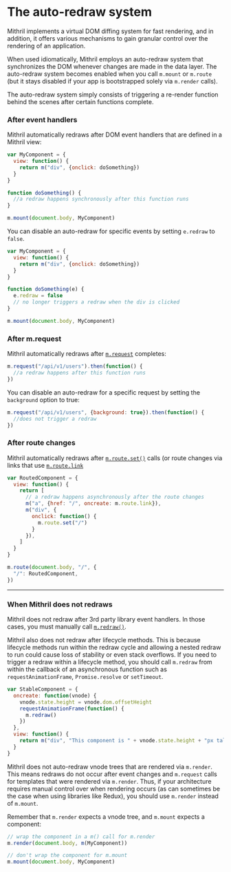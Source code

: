 # The auto-redraw system

Mithril implements a virtual DOM diffing system for fast rendering, and in addition, it offers various mechanisms to gain granular control over the rendering of an application.

When used idiomatically, Mithril employs an auto-redraw system that synchronizes the DOM whenever changes are made in the data layer. The auto-redraw system becomes enabled when you call `m.mount` or `m.route` (but it stays disabled if your app is bootstrapped solely via `m.render` calls).

The auto-redraw system simply consists of triggering a re-render function behind the scenes after certain functions complete.

### After event handlers

Mithril automatically redraws after DOM event handlers that are defined in a Mithril view:

```javascript
var MyComponent = {
  view: function() {
    return m("div", {onclick: doSomething})
  }
}

function doSomething() {
  //a redraw happens synchronously after this function runs
}

m.mount(document.body, MyComponent)
```

You can disable an auto-redraw for specific events by setting `e.redraw` to `false`.

```javascript
var MyComponent = {
  view: function() {
    return m("div", {onclick: doSomething})
  }
}

function doSomething(e) {
  e.redraw = false
  // no longer triggers a redraw when the div is clicked
}

m.mount(document.body, MyComponent)
```


### After m.request

Mithril automatically redraws after [`m.request`](request.md) completes:

```javascript
m.request("/api/v1/users").then(function() {
  //a redraw happens after this function runs
})
```

You can disable an auto-redraw for a specific request by setting the `background` option to true:

```javascript
m.request("/api/v1/users", {background: true}).then(function() {
  //does not trigger a redraw
})
```


### After route changes

Mithril automatically redraws after [`m.route.set()`](route.md#routeset) calls (or route changes via links that use [`m.route.link`](route.md#routelink)

```javascript
var RoutedComponent = {
  view: function() {
    return [
      // a redraw happens asynchronously after the route changes
      m("a", {href: "/", oncreate: m.route.link}),
      m("div", {
        onclick: function() {
          m.route.set("/")
        }
      }),
    ]
  }
}

m.route(document.body, "/", {
  "/": RoutedComponent,
})
```

---

### When Mithril does not redraws

Mithril does not redraw after 3rd party library event handlers. In those cases, you must manually call [`m.redraw()`](redraw.md).

Mithril also does not redraw after lifecycle methods. This is because lifecycle methods run within the redraw cycle and allowing a nested redraw to run could cause loss of stability or even stack overflows. If you need to trigger a redraw within a lifecycle method, you should call `m.redraw` from within the callback of an asynchronous function such as `requestAnimationFrame`, `Promise.resolve` or `setTimeout`.

```javascript
var StableComponent = {
  oncreate: function(vnode) {
    vnode.state.height = vnode.dom.offsetHeight
    requestAnimationFrame(function() {
      m.redraw()
    })
  },
  view: function() {
    return m("div", "This component is " + vnode.state.height + "px tall")
  }
}
```

Mithril does not auto-redraw vnode trees that are rendered via `m.render`. This means redraws do not occur after event changes and `m.request` calls for templates that were rendered via `m.render`. Thus, if your architecture requires manual control over when rendering occurs (as can sometimes be the case when using libraries like Redux), you should use `m.render` instead of `m.mount`.

Remember that `m.render` expects a vnode tree, and `m.mount` expects a component:

```javascript
// wrap the component in a m() call for m.render
m.render(document.body, m(MyComponent))

// don't wrap the component for m.mount
m.mount(document.body, MyComponent)
```
